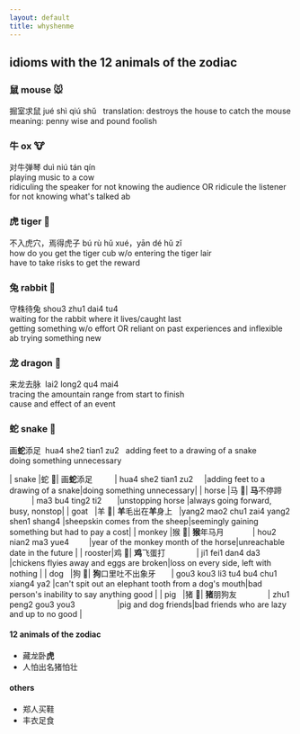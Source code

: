 ```yaml
---
layout: default
title: whyshenme
---
```



## idioms with the 12 animals of the zodiac ##

### 鼠 mouse 🐭 ###   
掘室求鼠  jué shì qiú shǔ   
translation: destroys the house to catch the mouse   
meaning: penny wise and pound foolish   

### 牛 ox 🐮 ### 
对牛弹琴  duì niú tán qín    
playing music to a cow   
ridiculing the speaker for not knowing the audience OR ridicule the listener for not knowing what's talked ab  

### 虎 tiger 🐯 ###
不入虎穴，焉得虎子 bú rù hǔ xué，yān dé hǔ zǐ  
how do you get the tiger cub w/o entering the tiger lair  
have to take risks to get the reward  

### 兔 rabbit 🐰 ###
守株待兔  shou3 zhu1 dai4 tu4  
waiting for the rabbit where it lives/caught last  
getting something w/o effort OR reliant on past experiences and inflexible ab trying something new  

### 龙 dragon 🐲 ###
来龙去脉  lai2 long2 qu4 mai4   
tracing the amountain range from start to finish   
cause and effect of an event   

### 蛇 snake 🐍 ###
画**蛇**添足  hua4 she2 tian1 zu2   
adding feet to a drawing of a snake   
doing something unnecessary   


| snake  |蛇 🐍| 画**蛇**添足              | hua4 she2 tian1 zu2                    |adding feet to a drawing of a snake|doing something unnecessary|
| horse  |马 🐴| **马**不停蹄              | ma3 bu4 ting2 ti2                      |unstopping horse |always going forward, busy, nonstop|
| goat   |羊 🐑| **羊**毛出在**羊**身上     |yang2 mao2 chu1 zai4 yang2 shen1 shang4 |sheepskin comes from the sheep|seemingly gaining something but had to pay a cost|
| monkey |猴 🐒| **猴**年马月              | hou2 nian2 ma3 yue4                    |year of the monkey month of the horse|unreachable date in the future |
| rooster|鸡 🐔| **鸡**飞蛋打              | ji1 fei1 dan4 da3                      |chickens flyies away and eggs are broken|loss on every side, left with nothing |
| dog    |狗 🐶| **狗**口里吐不出象牙       | gou3 kou3 li3 tu4 bu4 chu1 xiang4 ya2  |can't spit out an elephant tooth from a dog's mouth|bad person's inability to say anything good |
| pig    |猪 🐷| **猪**朋狗友              | zhu1 peng2 gou3 you3                   |pig and dog friends|bad friends who are lazy and up to no good |


#### 12 animals of the zodiac ####

* 藏龙卧**虎**
* 人怕出名猪怕壮


#### others ####
* 郑人买鞋
* 丰衣足食
